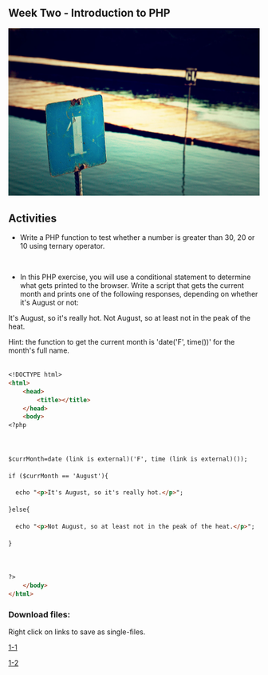 ## Week Two - Introduction to PHP

![ImageAltText](assets/images/1.jpg)



Activities
------ 


* Write a PHP function to test whether a number is greater than 30, 20 or 10 using ternary operator.


```markdown



```




* In this PHP exercise, you will use a conditional statement to determine what gets printed to the browser. Write a script that gets the current month and prints one of the following responses, depending on whether it's August or not:

It's August, so it's really hot.
Not August, so at least not in the peak of the heat.

Hint: the function to get the current month is 'date('F', time())' for the month's full name.



```markdown

<!DOCTYPE html>
<html>
    <head>
		<title></title>
	</head>
	<body>
<?php

 

$currMonth=date (link is external)('F', time (link is external)());

if ($currMonth == 'August'){

  echo "<p>It's August, so it's really hot.</p>";

}else{

  echo "<p>Not August, so at least not in the peak of the heat.</p>";

}

 

?>
	</body>
</html>

```

### Download files:
Right click on links to save as single-files.


<a href="https://raw.githubusercontent.com/jamespssmith/James-Tries-PHP/master/activities/activity1-1.php">1-1</a>

<a href="https://raw.githubusercontent.com/jamespssmith/James-Tries-PHP/master/activities/activity1-2.php">1-2</a>
